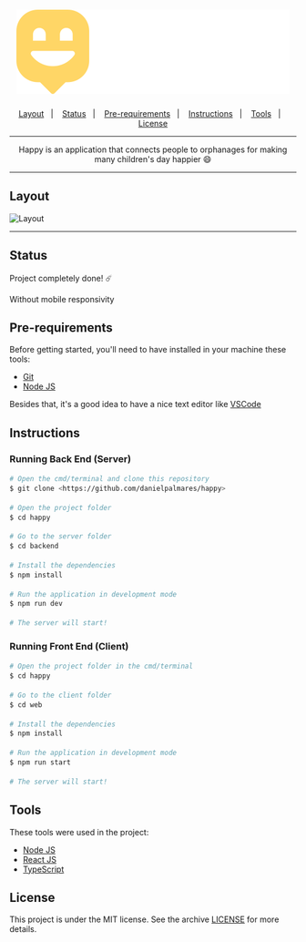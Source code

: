 <h1 align="center">
  <img alt="Happy" title="Happy" src=".github/logo.svg" />
</h1>

<p align="center">
  <a href="#layout">Layout</a>&nbsp;&nbsp;&nbsp;|&nbsp;&nbsp;&nbsp;
  <a href="#status">Status</a>&nbsp;&nbsp;&nbsp;|&nbsp;&nbsp;&nbsp;
  <a href="#pre-requirements">Pre-requirements</a>&nbsp;&nbsp;&nbsp;|&nbsp;&nbsp;&nbsp;
  <a href="#instructions">Instructions</a>&nbsp;&nbsp;&nbsp;|&nbsp;&nbsp;&nbsp;
  <a href="#tools">Tools</a>&nbsp;&nbsp;&nbsp;|&nbsp;&nbsp;&nbsp;
  <a href="#license">License</a>
</p>

---

<p align="center">
  Happy is an application that connects people to orphanages for making many children's day happier 😄
</p>

---

## Layout 

![Layout](https://github.com/danielpalmares/nlw3-happy/blob/main/.github/pagina-inicio.PNG)

---

## Status

Project completely done! ☄️

Without mobile responsivity

## Pre-requirements

Before getting started, you'll need to have installed in your machine these tools: 

- [Git](https://git-scm.com) 
- [Node JS](https://nodejs.org/en/)

Besides that, it's a good idea to have a nice text editor like [VSCode](https://code.visualstudio.com/)

## Instructions

### Running Back End (Server)

```bash
# Open the cmd/terminal and clone this repository
$ git clone <https://github.com/danielpalmares/happy>

# Open the project folder 
$ cd happy

# Go to the server folder
$ cd backend

# Install the dependencies
$ npm install

# Run the application in development mode
$ npm run dev

# The server will start!
```

### Running Front End (Client)

```bash
# Open the project folder in the cmd/terminal
$ cd happy

# Go to the client folder
$ cd web

# Install the dependencies
$ npm install

# Run the application in development mode
$ npm run start

# The server will start!
```

## Tools

These tools were used in the project:

- [Node JS](https://nodejs.org/en/)
- [React JS](https://pt-br.reactjs.org/)
- [TypeScript](https://www.typescriptlang.org/)

## License

This project is under the MIT license. See the archive [LICENSE](https://github.com/danielpalmares/nlw3-happy/blob/main/LICENSE) for more details.
